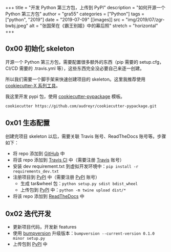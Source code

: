 +++
title = "开发 Python 第三方包，上传到 PyPI"
description = "如何开源一个 Python 第三方包"
author = "gra55"
categories = ["Python"]
tags = ["python", "2019"]
date = "2019-07-09"
[[images]]
  src = "img/2019/07/zgr-bwbj.jpeg"
  alt = "张国荣在《霸王别姬》中的幕后照"
  stretch = "horizontal"
+++

## 0x00 初始化 skeleton

开源一个 Python 第三方包，需要配置很多额外的东西（pip 需要的 setup.cfg，CI/CD 需要的 .travis.yml 等），这些东西完全没必要自己来逐一创建。

所以我们需要一个脚手架来快速创建项目的 skeleton。这里我推荐使用 [cookiecutter-X 系列工具](https://github.com/cookiecutter/cookiecutter)。

我这里开发 pypi 包，使用 [cookiecutter-pypackage](https://github.com/audreyr/cookiecutter-pypackage) 模板。

```shell
cookiecutter https://github.com/audreyr/cookiecutter-pypackage.git
```

## 0x01 生态配置

创建完项目 skeleton 以后，需要关联 Travis 账号、ReadTheDocs 账号等。步骤如下：

+ 将 repo 添加到 [GitHub](https://github.com) 中
+ 将该 repo 添加到 [Travis CI](https://travis-ci.org/) 中（需要注册 [Travis](https://travis-ci.org/) 账号）
+ 安装 dev requirement.txt 到虚拟开发环境中：`pip install -r requirements_dev.txt`
+ 注册项目到 [PyPI](https://pypi.org/) 中（需要注册 [PyPI](https://pypi.org/) 账号）
  + 生成 tar&wheel 包：`python setup.py sdist bdist_wheel`
  + 上传包到 [PyPI](https://pypi.org/) 中：`python -m twine upload dist/*`
+ 将该 repo 添加到 [ReadTheDocs](https://readthedocs.org/) 中

## 0x02 迭代开发

+ 更新项目代码，开发新 features
+ 使用 [bumpversion](https://github.com/peritus/bumpversion) 升级版本：`bumpversion --current-version 0.1.0 minor setup.py`
+ 上传包到 [PyPI](https://pypi.org/) 中

